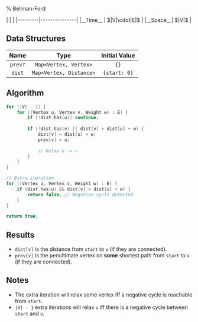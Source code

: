 % Bellman-Ford

<div class="no-stretch">
|         |               |
|---------|---------------|
|__Time__ | $|V|\cdot|E|$ |
|__Space__| $|V|$         |
</div>

## Data Structures
| Name    | Type                    | Initial Value |
|:-------:|:-----------------------:|:-------------:|
| `prev?` | `Map<Vertex, Vertex>`   | `{}`          |
| `dist`  | `Map<Vertex, Distance>` | `{start: 0}`  |

## Algorithm
```c++
for (|V| - 1) {
    for ((Vertex u, Vertex v, Weight w) : E) {
        if (!dist.has(u)) continue;
        
        if (!dist.has(v) || dist[v] > dist[u] + w) {
            dist[v] = dist[u] + w;
            prev[v] = u;
            
            // Relax u -> v
        }
    }
}

// Extra iteration
for ((Vertex u, Vertex v, Weight w) : E) {
    if (dist.has(u) && dist[v] > dist[u] + w) {
        return false; // Negative cycle detected
    }
}

return true;
```

## Results
- `dist[v]` is the distance from `start` to `v` (if they are connected).
- `prev[v]` is the penultimate vertex on **some** shortest path from `start` to `v` (if they are connected).

## Notes
- The extra iteration will relax some vertex iff a negative cycle is reachable from `start`.
- `|V| - 1` extra iterations will relax `v` iff there is a negative cycle between `start` and `v`.
